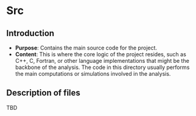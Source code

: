 # Src

## Introduction
*	**Purpose**: Contains the main source code for the project.
*	**Content**: This is where the core logic of the project resides, such as C++, C, Fortran, or other language implementations that might be the backbone of the analysis. The code in this directory usually performs the main computations or simulations involved in the analysis.

## Description of files
TBD

